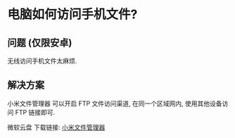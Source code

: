 # 电脑如何访问手机文件? 

## 问题 (仅限安卓)

无线访问手机文件太麻烦. 

## 解决方案

小米文件管理器 可以开启 FTP 文件访问渠道, 在同一个区域网内, 使用其他设备访问 FTP 链接即可. 

微软云盘 下载链接: [小米文件管理器](https://suanpersonale-my.sharepoint.com/:u:/g/personal/suan_suanpersonale_onmicrosoft_com/Ed1DJWXi1lBPqlwLOGFCtDIBkLwaDD3ORwgFBAhgKv_r_w?e=olEdUj)